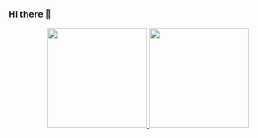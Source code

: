 ### Hi there 👋

<div align="center">
    <a href="https://github.com/BeatrizRistau">
        <img height="180em" src="https://github-readme-stats.vercel.app/api?username=BeatrizRistau&show_icons=true&theme=tokyonight&include_all_commits=true&count_private=true&icon_color=blue"/>
        <img height="180em" src="https://github-readme-stats.vercel.app/api/top-langs/?username=BeatrizRistau&layout=compact&theme=tokyonight"/>
</div>